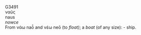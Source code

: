 <body>
  <p>G3491<br>  ναῦς  <br> naus  <br><i>nowce </i><br>From   νάω    naō̄   and   νέω    neō   (to <i>float)</i>; a <i>boat</i> (of any size): - ship.<br></p>
 </body>
